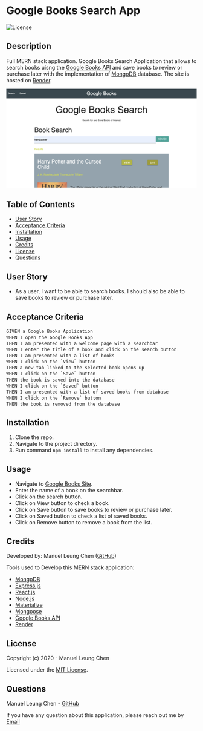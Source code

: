 # Google Books Search App

![License](https://img.shields.io/badge/License%3A-mit-darkgreen.svg)

## Description  
Full MERN stack application. Google Books Search Application that allows to search books uisng the [Google Books API](https://developers.google.com/books) and save books to review or purchase later with the implementation of [MongoDB](https://www.mongodb.com/) database. The site is hosted on [Render](https://render.com/).


![Screenshot](./client/src/images/google-books.png)
    
## Table of Contents   
* [User Story](#User-Story)
* [Acceptance Criteria](#Acceptance-Criteria)
* [Installation](#Installation)
* [Usage](#Usage)
* [Credits](#Credits)
* [License](#License)
* [Questions](#Questions)

## User Story

* As a user, I want to be able to search books. I should also be able to save books to review or purchase later.

## Acceptance Criteria

```
GIVEN a Google Books Application
WHEN I open the Google Books App
THEN I am presented with a welcome page with a searchbar
WHEN I enter the title of a book and click on the search button
THEN I am presented with a list of books
WHEN I click on the `View` button
THEN a new tab linked to the selected book opens up
WHEN I click on the `Save` button
THEN the book is saved into the database
WHEN I click on the `Saved` button
THEN I am presented with a list of saved books from database
WHEN I click on the `Remove` button
THEN the book is removed from the database

```

## Installation
1. Clone the repo.
2. Navigate to the project directory.
3. Run command ```npm install``` to install any dependencies.

## Usage    
* Navigate to [Google Books Site](https://google-books-l2ka.onrender.com).
* Enter the name of a book on the searchbar.
* Click on the search button.
* Click on View button to check a book.
* Click on Save button to save books to review or purchase later.
* Click on Saved button to check a list of saved books.
* Click on Remove button to remove a book from the list.

## Credits  
Developed by: 
Manuel Leung Chen ([GitHub](https://github.com/manuelleungchen))

Tools used to Develop this MERN stack application: 

* [MongoDB](https://www.mongodb.com/3)
* [Express.js](https://www.npmjs.com/package/express)
* [React.js](https://reactjs.org/)
* [Node.js](https://nodejs.org/en/)
* [Materialize](https://materializecss.com/)
* [Mongoose](https://www.npmjs.com/package/mongoose)
* [Google Books API](https://developers.google.com/books)
* [Render](https://render.com/)

## License
Copyright (c) 2020 - Manuel Leung Chen

Licensed under the [MIT License](https://choosealicense.com/licenses/mit/).
 

## Questions
Manuel Leung Chen - [GitHub](https://github.com/manuelleungchen )

If you have any question about this application, please reach out me by [Email](manuel.leungchen@gmail.com)

